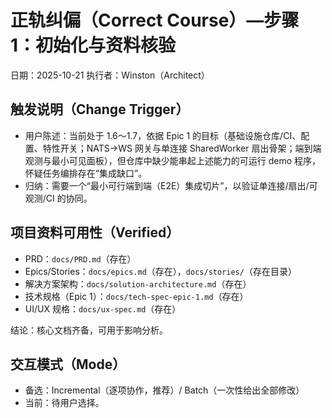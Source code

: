 # 正轨纠偏（Correct Course）—步骤 1：初始化与资料核验

日期：2025-10-21
执行者：Winston（Architect）

## 触发说明（Change Trigger）
- 用户陈述：当前处于 1.6～1.7，依据 Epic 1 的目标（基础设施仓库/CI、配置、特性开关；NATS→WS 网关与单连接 SharedWorker 扇出骨架；端到端观测与最小可见面板），但仓库中缺少能串起上述能力的可运行 demo 程序，怀疑任务编排存在“集成缺口”。
- 归纳：需要一个“最小可行端到端（E2E）集成切片”，以验证单连接/扇出/可观测/CI 的协同。

## 项目资料可用性（Verified）
- PRD：`docs/PRD.md`（存在）
- Epics/Stories：`docs/epics.md`（存在），`docs/stories/`（存在目录）
- 解决方案架构：`docs/solution-architecture.md`（存在）
- 技术规格（Epic 1）：`docs/tech-spec-epic-1.md`（存在）
- UI/UX 规格：`docs/ux-spec.md`（存在）

结论：核心文档齐备，可用于影响分析。

## 交互模式（Mode）
- 备选：Incremental（逐项协作，推荐）/ Batch（一次性给出全部修改）
- 当前：待用户选择。


